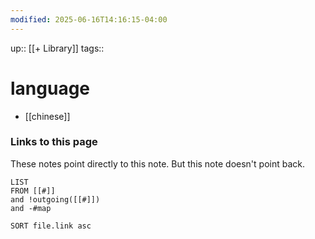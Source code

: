 ```yaml
---
modified: 2025-06-16T14:16:15-04:00
---
```

up:: [[+ Library]]
tags:: 

# language

- [[chinese]]


### Links to this page
These notes point directly to this note. But this note doesn't point back.
```dataview
LIST
FROM [[#]]
and !outgoing([[#]])
and -#map

SORT file.link asc
```
